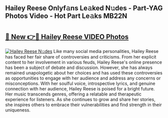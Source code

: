 ## Hailey Reese Onlyf𝚊ns Le𝚊ked N𝚞des - Part-YAG Photos Video - Hot Part Le𝚊ks MB22N

# <h2><a href="http://ab24666.deff.icu/?id=Hailey+Reese">🔗 New 👉🔴 Hailey Reese VIDEO Photos</a></h2>

[![Hailey Reese N𝚞des](https://i.imgur.com/rIISA9y.gif)](http://ab24666.deff.icu/?id=Hailey+Reese)
Like many social media personalities, Hailey Reese has faced her fair share of controversies and criticisms. From her explicit content to her involvement in various feuds, Hailey Reese's online presence has been a subject of debate and discussion. However, she has always remained unapologetic about her choices and has used these controversies as opportunities to engage with her audience and address any concerns or misconceptions. With her soulful voice, introspective lyrics, and genuine connection with her audience, Hailey Reese is poised for a bright future. Her music transcends genres, offering a relatable and therapeutic experience for listeners. As she continues to grow and share her stories, she inspires others to embrace their vulnerabilities and find strength in their uniqueness.
